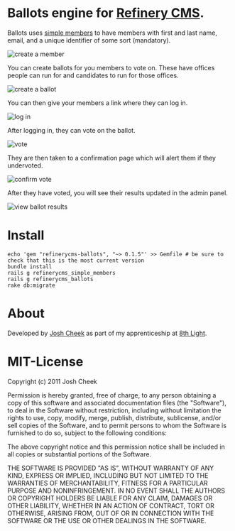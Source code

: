 # Ballots engine for [Refinery CMS][refinery].

Ballots uses [simple members][simple members] to have members with first and last name,
email, and a unique identifier of some sort (mandatory).

![create a member][member-create]

You can create ballots for you members to vote on. These have offices people can run for
and candidates to run for those offices.

![create a ballot][ballot-create]

You can then give your members a link where they can log in.

![log in][vote-login]

After logging in, they can vote on the ballot.

![vote][vote]

They are then taken to a confirmation page which will alert them if they undervoted.

![confirm vote][vote-confirmation]

After they have voted, you will see their results updated in the admin panel.

![view ballot results][ballot-results]

[refinery]:           http://refinerycms.com/
[simple members]:     https://rubygems.org/gems/refinerycms-simple_members
[member-create]:      https://s3.amazonaws.com/josh.cheek/images/scratch/refinerycms-ballots/member-create.png
[ballot-create]:      https://s3.amazonaws.com/josh.cheek/images/scratch/refinerycms-ballots/ballot-create.png
[vote-login]:         https://s3.amazonaws.com/josh.cheek/images/scratch/refinerycms-ballots/vote-login.png
[vote]:               https://s3.amazonaws.com/josh.cheek/images/scratch/refinerycms-ballots/vote.png
[vote-confirmation]:  https://s3.amazonaws.com/josh.cheek/images/scratch/refinerycms-ballots/vote-confirmation.png
[ballot-results]:     https://s3.amazonaws.com/josh.cheek/images/scratch/refinerycms-ballots/ballot-results.png

# Install

    echo 'gem "refinerycms-ballots", "~> 0.1.5"' >> Gemfile # be sure to check that this is the most current version
    bundle install
    rails g refinerycms_simple_members
    rails g refinerycms_ballots
    rake db:migrate


# About

Developed by [Josh Cheek](http://joshcheek.com/) as part of my apprenticeship at [8th Light](http://www.8thlight.com/).

# MIT-License
Copyright (c) 2011 Josh Cheek

Permission is hereby granted, free of charge, to any person obtaining a copy of this software and associated documentation files (the "Software"), to deal in the Software without restriction, including without limitation the rights to use, copy, modify, merge, publish, distribute, sublicense, and/or sell copies of the Software, and to permit persons to whom the Software is furnished to do so, subject to the following conditions:

The above copyright notice and this permission notice shall be included in all copies or substantial portions of the Software.

THE SOFTWARE IS PROVIDED "AS IS", WITHOUT WARRANTY OF ANY KIND, EXPRESS OR IMPLIED, INCLUDING BUT NOT LIMITED TO THE WARRANTIES OF MERCHANTABILITY, FITNESS FOR A PARTICULAR PURPOSE AND NONINFRINGEMENT. IN NO EVENT SHALL THE AUTHORS OR COPYRIGHT HOLDERS BE LIABLE FOR ANY CLAIM, DAMAGES OR OTHER LIABILITY, WHETHER IN AN ACTION OF CONTRACT, TORT OR OTHERWISE, ARISING FROM, OUT OF OR IN CONNECTION WITH THE SOFTWARE OR THE USE OR OTHER DEALINGS IN THE SOFTWARE.


